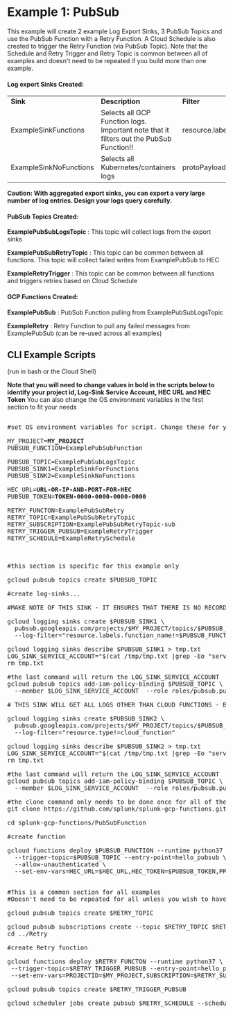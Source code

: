 # Example 1: PubSub

This example will create 2 example Log Export Sinks, 3 PubSub Topics and use the PubSub Function with a Retry Function. A Cloud Schedule is also created to trigger the Retry Function (via PubSub Topic). Note that the Schedule and Retry Trigger and Retry Topic is common between all of examples and doesn't need to be repeated if you build more than one example.

#### Log export Sinks Created:

<table><tr><td><strong>Sink</strong></td><td><strong>Description</strong></td><td><strong>Filter</strong></td></tr>
<tr><td>ExampleSinkFunctions</td><td>Selects all GCP Function logs. Important note that it filters out the PubSub Function!!</td><td>resource.labels.function_name!="ExamplePubSub"</td></tr>
<tr><td>ExampleSinkNoFunctions</td><td>Selects all Kubernetes/containers logs</td><td>protoPayload.serviceName="container.googleapis.com"</td></tr></table>

**Caution: With aggregated export sinks, you can export a very large number of log entries. Design your logs query carefully.**


#### PubSub Topics Created:

**ExamplePubSubLogsTopic** : This topic will collect logs from the export sinks

**ExamplePubSubRetryTopic** : This topic can be common between all functions. This topic will collect failed writes from ExamplePubSub to HEC

**ExampleRetryTrigger** : This topic can be common between all functions and triggers retries based on Cloud Schedule

#### GCP Functions Created:

**ExamplePubSub** : PubSub Function pulling from ExamplePubSubLogsTopic 

**ExampleRetry** : Retry Function to pull any failed messages from ExamplePubSub (can be re-used across all examples)


## CLI Example Scripts
(run in bash or the Cloud Shell)

**Note that you will need to change values in bold in the scripts below to identify your project id, Log-Sink Service Account, HEC URL and HEC Token**
You can also change the OS environment variables in the first section to fit your needs


<pre>

#set OS environment variables for script. Change these for your deployment

MY_PROJECT=<strong>MY_PROJECT</strong>
PUBSUB_FUNCTION=ExamplePubSubFunction

PUBSUB_TOPIC=ExamplePubSubLogsTopic
PUBSUB_SINK1=ExampleSinkForFunctions
PUBSUB_SINK2=ExampleSinkNoFunctions

HEC_URL=<strong>URL-OR-IP-AND-PORT-FOR-HEC</strong>
PUBSUB_TOKEN=<strong>TOKEN-0000-0000-0000-0000</strong>

RETRY_FUNCTON=ExamplePubSubRetry
RETRY_TOPIC=ExamplePubSubRetryTopic
RETRY_SUBSCRIPTION=ExamplePubSubRetryTopic-sub
RETRY_TRIGGER_PUBSUB=ExampleRetryTrigger
RETRY_SCHEDULE=ExampleRetrySchedule



#this section is specific for this example only

gcloud pubsub topics create $PUBSUB_TOPIC

#create log-sinks...

#MAKE NOTE OF THIS SINK - IT ENSURES THAT THERE IS NO RECORDING OF THE FUNCTIONS OWN LOGS!!!

gcloud logging sinks create $PUBSUB_SINK1 \
  pubsub.googleapis.com/projects/$MY_PROJECT/topics/$PUBSUB_TOPIC \
  --log-filter="resource.labels.function_name!=$PUBSUB_FUNCTION"

gcloud logging sinks describe $PUBSUB_SINK1 > tmp.txt
LOG_SINK_SERVICE_ACCOUNT="$(cat /tmp/tmp.txt |grep -Eo "serviceAccount:\S\d*-\d*\@\D+")"
rm tmp.txt

#the last command will return the LOG_SINK_SERVICE_ACCOUNT 
gcloud pubsub topics add-iam-policy-binding $PUBSUB_TOPIC \
  --member $LOG_SINK_SERVICE_ACCOUNT  --role roles/pubsub.publisher

# THIS SINK WILL GET ALL LOGS OTHER THAN CLOUD FUNCTIONS - BEWARE IT MAY HAVE HIGH VOLUME!!!

gcloud logging sinks create $PUBSUB_SINK2 \
  pubsub.googleapis.com/projects/$MY_PROJECT/topics/$PUBSUB_TOPIC \
  --log-filter="resource.type!=cloud_function"

gcloud logging sinks describe $PUBSUB_SINK2 > tmp.txt
LOG_SINK_SERVICE_ACCOUNT="$(cat /tmp/tmp.txt |grep -Eo "serviceAccount:\S\d*-\d*\@\D+")"
rm tmp.txt

#the last command will return the LOG_SINK_SERVICE_ACCOUNT 
gcloud pubsub topics add-iam-policy-binding $PUBSUB_TOPIC \
  --member $LOG_SINK_SERVICE_ACCOUNT  --role roles/pubsub.publisher

#the clone command only needs to be done once for all of the examples
git clone https://github.com/splunk/splunk-gcp-functions.git

cd splunk-gcp-functions/PubSubFunction

#create function

gcloud functions deploy $PUBSUB_FUNCTION --runtime python37 \
  --trigger-topic=$PUBSUB_TOPIC --entry-point=hello_pubsub \
  --allow-unauthenticated \
  --set-env-vars=HEC_URL=$HEC_URL,HEC_TOKEN=$PUBSUB_TOKEN,PROJECTID=$MY_PROJECT,RETRY_TOPIC=$RETRY_TOPIC


#This is a common section for all examples
#Doesn't need to be repeated for all unless you wish to have separate PubSub Topics for retrying different events.

gcloud pubsub topics create $RETRY_TOPIC

gcloud pubsub subscriptions create --topic $RETRY_TOPIC $RETRY_SUBSCRIPTION --ack-deadline=240
cd ../Retry

#create Retry function

gcloud functions deploy $RETRY_FUNCTON --runtime python37 \
 --trigger-topic=$RETRY_TRIGGER_PUBSUB --entry-point=hello_pubsub --allow-unauthenticated --timeout=240\
 --set-env-vars=PROJECTID=$MY_PROJECT,SUBSCRIPTION=$RETRY_SUBSCRIPTION

gcloud pubsub topics create $RETRY_TRIGGER_PUBSUB

gcloud scheduler jobs create pubsub $RETRY_SCHEDULE --schedule "*/10 * * * *" --topic $RETRY_TRIGGER_PUBSUB --message-body "Retry" --project $MY_PROJECT

</pre>
